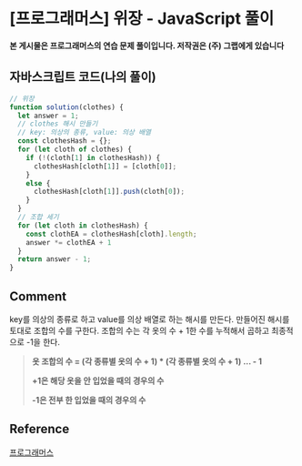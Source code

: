 


# [프로그래머스] 위장 - JavaScript 풀이

**본 게시물은 프로그래머스의 연습 문제 풀이입니다. 저작권은 (주) 그랩에게 있습니다**

## 자바스크립트 코드(나의 풀이)

```javascript
// 위장
function solution(clothes) {
  let answer = 1;
  // clothes 해시 만들기
  // key: 의상의 종류, value: 의상 배열
  const clothesHash = {};
  for (let cloth of clothes) {
    if (!(cloth[1] in clothesHash)) {
      clothesHash[cloth[1]] = [cloth[0]];
    }
    else {
      clothesHash[cloth[1]].push(cloth[0]);
    }
  }
  // 조합 세기
  for (let cloth in clothesHash) {
    const clothEA = clothesHash[cloth].length;
    answer *= clothEA + 1
  }
  return answer - 1;
}
```



## Comment

key를 의상의 종류로 하고 value를 의상 배열로 하는 해시를 만든다. 만들어진 해시를 토대로 조합의 수를 구한다. 조합의 수는 각 옷의 수 + 1한 수를 누적해서 곱하고 최종적으로 -1을 한다.

> **옷 조합의 수 = (각 종류별 옷의 수 + 1) * (각 종류별 옷의 수 + 1) ... - 1**
>
> **+1은 해당 옷을 안 입었을 때의 경우의 수**
>
> **-1은 전부 한 입었을 때의 경우의 수**



## Reference

[프로그래머스](https://programmers.co.kr)

